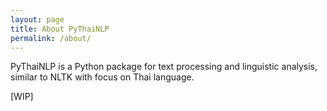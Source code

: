 ```yaml
---
layout: page
title: About PyThaiNLP
permalink: /about/
---
```


PyThaiNLP is a Python package for text processing and linguistic analysis, similar to NLTK with focus on Thai language.

[WIP]